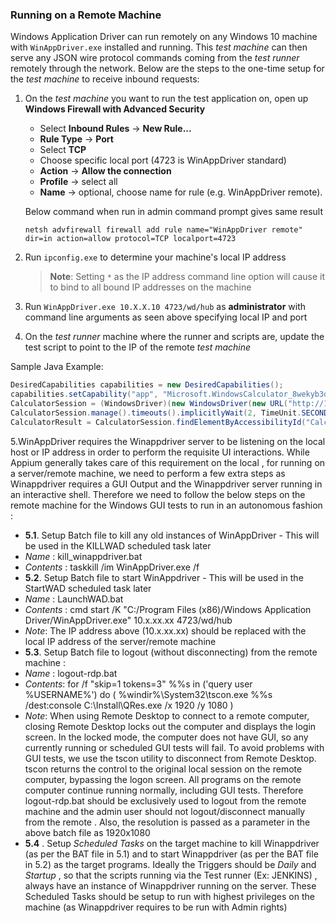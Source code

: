 ### Running on a Remote Machine

Windows Application Driver can run remotely on any Windows 10 machine with `WinAppDriver.exe` installed and running. This *test machine* can then serve any JSON wire protocol commands coming from the *test runner* remotely through the network. Below are the steps to the one-time setup for the *test machine* to receive inbound requests:

1. On the *test machine* you want to run the test application on, open up **Windows Firewall with Advanced Security**
   - Select **Inbound Rules** -> **New Rule...**
   - **Rule Type** -> **Port**
   - Select **TCP**
   - Choose specific local port (4723 is WinAppDriver standard)
   - **Action** -> **Allow the connection**
   - **Profile** -> select all
   - **Name** -> optional, choose name for rule (e.g. WinAppDriver remote).
   
   Below command when run in admin command prompt gives same result
   ```shell
   netsh advfirewall firewall add rule name="WinAppDriver remote" dir=in action=allow protocol=TCP localport=4723
   ```
   
2. Run `ipconfig.exe` to determine your machine's local IP address
   > **Note**: Setting `*` as the IP address command line option will cause it to bind to all bound IP addresses on the machine
3. Run `WinAppDriver.exe 10.X.X.10 4723/wd/hub` as **administrator** with command line arguments as seen above specifying local IP and port
4. On the *test runner* machine where the runner and scripts are, update the test script to point to the IP of the remote *test machine* 

Sample Java Example:
```c#
DesiredCapabilities capabilities = new DesiredCapabilities();
capabilities.setCapability("app", "Microsoft.WindowsCalculator_8wekyb3d8bbwe!App");
CalculatorSession = (WindowsDriver)(new WindowsDriver(new URL("http://10.X.X.52:4723/wd/hub"), capabilities));
CalculatorSession.manage().timeouts().implicitlyWait(2, TimeUnit.SECONDS);
CalculatorResult = CalculatorSession.findElementByAccessibilityId("CalculatorResults");
 ```
 5.WinAppDriver requires the Winappdriver server to be listening on the local host or IP address in order to perform the requisite UI interactions. While Appium generally takes care of this requirement on the local , for running on a server/remote machine, we need to perform a few extra steps as Winappdriver requires a GUI Output and the Winappdriver server running in an interactive shell. 
Therefore we need to follow the below steps on the remote machine for the Windows GUI tests to run in an autonomous fashion :
- **5.1**.	Setup Batch file to kill any old instances of WinAppDriver - This will be used in the KILLWAD scheduled task later 
-	*Name* : kill_winappdriver.bat
-	*Contents* : taskkill /im WinAppDriver.exe /f
- **5.2**.	Setup Batch file to start WinAppdriver  - This will be used in the StartWAD scheduled task later 
-	*Name* : LaunchWAD.bat
-	*Contents* : cmd start /K "C:/Program Files (x86)/Windows Application Driver/WinAppDriver.exe" 10.x.xx.xx 4723/wd/hub
-	*Note*: The IP address above (10.x.xx.xx) should be replaced with the local IP address of the server/remote machine
- **5.3**.	Setup Batch file to logout (without disconnecting) from the remote machine : 
-	*Name* : logout-rdp.bat
-	*Contents*: for /f "skip=1 tokens=3" %%s in ('query user %USERNAME%') do (
%windir%\System32\tscon.exe %%s /dest:console
C:\Install\QRes.exe /x 1920 /y 1080
)
-	*Note*: When using Remote Desktop to connect to a remote computer, closing Remote Desktop locks out the computer and displays the login screen. In the locked mode, the computer does not have GUI, so any currently running or scheduled GUI tests will fail.
To avoid problems with GUI tests, we use the tscon utility to disconnect from Remote Desktop. tscon returns the control to the original local session on the remote computer, bypassing the logon screen. All programs on the remote computer continue running normally, including GUI tests. Therefore logout-rdp.bat should be exclusively used to logout from the remote machine and the admin user should not logout/disconnect manually from the remote . Also, the resolution is passed as a parameter in the above batch file as 1920x1080
- **5.4** . Setup *Scheduled Tasks* on the target machine to kill Winappdriver (as per the BAT file in 5.1) and to start Winappdriver (as per the BAT file in 5.2) as the target programs. Ideally the Triggers should be *Daily* and *Startup*  , so that the scripts running via the Test runner (Ex: JENKINS) , always have an instance of Winappdriver running on the server.  These Scheduled Tasks should be setup to run with highest privileges on the machine (as Winappdriver requires to be run with Admin rights)
